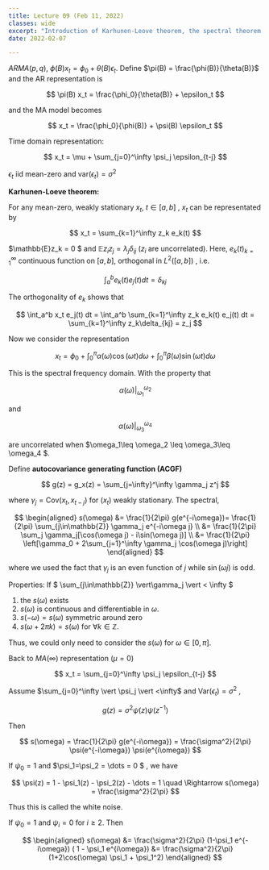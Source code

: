 ```yaml
---
title: Lecture 09 (Feb 11, 2022)
classes: wide
excerpt: "Introduction of Karhunen-Leove theorem, the spectral theorem and autocovariance generating function"
date: 2022-02-07

---
```



$ARMA(p,q)$, $\phi(B) x_t = \phi_0 + \theta(B)\epsilon_t$.  Define $\pi(B) = \frac{\phi(B)}{\theta(B)}$ and the AR representation is 

$$
\pi(B) x_t = \frac{\phi_0}{\theta(B)} + \epsilon_t
$$

and the MA model becomes 

$$
x_t = \frac{\phi_0}{\phi(B)} + \psi(B) \epsilon_t
$$

Time domain representation: 

$$
x_t = \mu + \sum_{j=0}^\infty \psi_j \epsilon_{t-j}
$$

$\epsilon_t$ iid mean-zero and $\text{var}(\epsilon_t) = \sigma^2$

**Karhunen-Loeve theorem:**

For any mean-zero, weakly stationary $x_t$, $t\in[a,b]$ , $x_t$ can be representated by 

$$
x_t = \sum_{k=1}^\infty z_k e_k(t)
$$

$\mathbb{E}z_k = 0 $ and $\mathbb{E}z_iz_j = \lambda_j \delta_{ij}$ ($z_i$ are uncorrelated). Here, $e_k(t)_{k=1}^\infty$ continuous function on $[a,b]$, orthogonal in $L^2([a,b])$ , i.e.

$$
\int_a^b e_k(t)e_j(t) dt = \delta_{kj}
$$


The orthogonality of $e_k$ shows that 

$$
\int_a^b x_t e_j(t) dt = \int_a^b \sum_{k=1}^\infty  z_k e_k(t) e_j(t) dt = \sum_{k=1}^\infty z_k\delta_{kj} = z_j
$$

Now we consider the representation 

$$
x_t = \phi_0 + \int_0^\pi \alpha(\omega) \cos(\omega t) d\omega + \int_0^\pi \beta(\omega) \sin(\omega t) d\omega 
$$

This is the spectral frequency domain. With the property that 

$$\alpha (\omega)\vert_{\omega_1}^{\omega_2}$$ 

and 

$$\alpha (\omega)\vert_{\omega_3}^{\omega_4}$$ 

are uncorrelated when $\omega_1\leq \omega_2 \leq \omega_3\leq \omega_4 $. 

Define **autocovariance generating function (ACGF)** 

$$
g(z) = g_x(z) = \sum_{j=\infty}^\infty \gamma_j z^j
$$

where $\gamma_j = \text{Cov}(x_t,x_{t-j})$ for $(x_t)$ weakly stationary. The spectral, 

$$
\begin{aligned}
s(\omega) &= \frac{1}{2\pi} g(e^{-i\omega})= \frac{1}{2\pi} \sum_{j\in\mathbb{Z}} \gamma_j e^{-i\omega j} \\
&= \frac{1}{2\pi} \sum_j \gamma_j[\cos(\omega j) - i\sin(\omega j)] \\
&= \frac{1}{2\pi} \left[\gamma_0 + 2\sum_{j=1}^\infty \gamma_j \cos(\omega j)\right]
\end{aligned}
$$

where we used the fact that $\gamma_j$ is an even function of $j$ while $\sin(\omega j)$ is odd. 

Properties: If  $ \sum_{j\in\mathbb{Z}} \vert\gamma_j \vert < \infty $

1. the $s(\omega)$ exists 
2. $s(\omega)$ is continuous and differentiable in $\omega$. 
3. $s(-\omega) = s(\omega)$ symmetric around zero
4. $s(\omega + 2\pi k) = s(\omega)$ for $\forall k \in \mathbb{Z}$. 

Thus, we could only need to consider the $s(\omega)$ for $\omega \in [0, \pi]$. 

Back to $MA(\infty)$ representation $(\mu = 0)$ 

$$
x_t = \sum_{j=0}^\infty \psi_j \epsilon_{t-j}
$$

Assume $\sum_{j=0}^\infty \vert \psi_j \vert <\infty$ and $\text{Var}(\epsilon_t) = \sigma^2$ , 

$$
g(z) = \sigma^2 \psi(z) \psi(z^{-1}) 
$$

Then 

$$
s(\omega) = \frac{1}{2\pi} g(e^{-i\omega}) = \frac{\sigma^2}{2\pi} \psi(e^{-i\omega}) \psi(e^{i\omega}) 
$$

If $\psi_0 = 1$ and $\psi_1=\psi_2 = \dots = 0 $ , we have 

$$
\psi(z) = 1 - \psi_1(z) - \psi_2(z) - \dots = 1 \quad \Rightarrow s(\omega) = \frac{\sigma^2}{2\pi}
$$

Thus this is called the white noise. 

If $\psi_0 = 1$ and $\psi_i = 0$ for $i\geq 2$. Then 

$$
\begin{aligned}
s(\omega) &= \frac{\sigma^2}{2\pi} (1-\psi_1 e^{-i\omega}) ( 1 - \psi_1 e^{i\omega})
&= \frac{\sigma^2}{2\pi} (1+2\cos(\omega) \psi_1 + \psi_1^2)
\end{aligned}
$$
